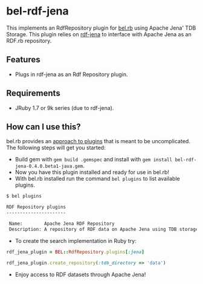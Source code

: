 # bel-rdf-jena

This implements an RdfRepository plugin for [bel.rb](https://github.com/OpenBEL/bel.rb) using Apache Jena' TDB Storage. This plugin relies on [rdf-jena](https://github.com/abargnesi/rdf-jena) to interface with Apache Jena as an RDF.rb repository.

## Features

- Plugs in rdf-jena as an Rdf Repository plugin.

## Requirements

- JRuby 1.7 or 9k series (due to rdf-jena).

How can I use this?
------------------

bel.rb provides an [approach to plugins](https://github.com/OpenBEL/bel.rb/wiki/Plugins-in-bel.rb) that is meant to be uncomplicated. The following steps will get you started:

- Build gem with `gem build .gemspec` and install with `gem install bel-rdf-jena-0.4.0.beta1-java.gem`.
- Now you have this plugin installed and ready for use in bel.rb!
- With bel.rb installed run the command `bel plugins` to list available plugins.

```bash
$ bel plugins

RDF Repository plugins
----------------------

 Name:        Apache Jena RDF Repository
 Description: A repository of RDF data on Apache Jena using TDB storage.
```

- To create the search implementation in Ruby try:

```ruby
rdf_jena_plugin = BEL::RdfRepository.plugins[:jena]

rdf_jena_plugin.create_repository(:tdb_directory => 'data')
```

- Enjoy access to RDF datasets through Apache Jena!
